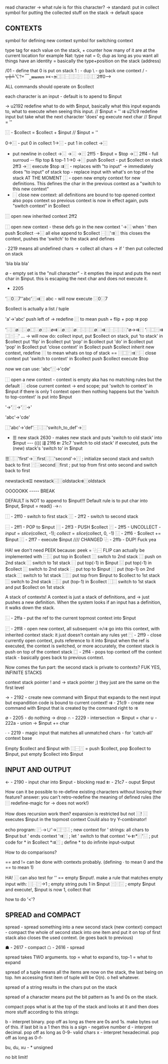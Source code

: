 read character -> what rule is for this character? -> standard: put in collect
symbol for putting the collected stuff on the stack -> default space


CONTEXTS
--------
symbol for defining new context
symbol for switching context



type tag for each value on the stack, + counter how many of it are at the current location
for example Nat: type nat = 0; dup as long as you want
all things have an identity = basically the type+position on the stack (address)


/01 - define that 0 is put on stack 1
:   - dup
\   - go back one context
/   - ╤╪╧⌥⍑⎶ ⎴⎴⎵☰☱☴☶
»«¬±̵̵̵̵̵⿴⿳⿱⿲⿶⿵
⿳⿷⿰2ff0-->


ALL commands should operate on $collect

each character is an input - default is to apend to $input

→ u2192 redefine what to do with $input, basically what this input expands to,
        what to execute when seeing this input. // $input = ''
⇉ u21c9 redefine input but take what the next character 'does' eg execute next char
        // $input = ''

⿶ - $collect = $collect + $input // $input = ''

0→⿶ - put 0 in collect
1→⿶ - put 1 in collect
→⿶
- put newline in collect
    →⿶ 
 →⿶
→⿵ 2ff5 - $input = $top
→⿴ 2ff4 - full surroud -- flip top & top-1
1→0
 →⿳ push $collect - put $collect on stack 2ff3
 →⿷ execute $top
 ⇉⿵ - replaces with "to input" -> immediately does "to input" of stack top - replace
 input with what's on top of the stack AT THE MOMENT
⿰ - open new empty context for new definitions. This defines the char in the previous
context as a "switch to this new context"
- ⿱ close new context: all definitions are bound to top opened context
  also pops context so previous context is now in effect again, puts "switch context"
  in $collect

⿲ open new inherited context 2ff2

⿰      open new context - these defs go in the new context
'→⿳    when ' then push $collect
∙→⿶    all else append to $collect
⿱⿳'⇉⿷     this closes the context, pushes the 'switch' to the stack and defines

∙ 2219 means all undefined chars -> collect all chars
-> if ' then put collected on stack

'bla bla bla'

∅ - empty set is the "null character" - it empties the input and puts the next char in
    $input. this is escaping the next char and does not execute it.
  - 2205

'⿶0⿶7''abc'⿵⇉⿵
abc - will now execute ⿶0⿶7


$collect is actually a list / tuple

'a'→'abc' 
push left of → 
redefine ⿳ to mean push + flip + pop ⇉ pop 

'⿶⿳∅⿳⿶∅⿴⿶∅⿵⿶∅⇉⿶∅⿵⿶∅⿱⿶⿳⿲∅⿳⇉⿵⿱⿶⿳⿷'∅→⇉⿵
'⿳⿴⿵⇉⿴⿵⿱' ...
→ will now do: 
  collect input, 
  put $collect on stack, 
  put 'to stack' in $collect
  put 'flip' in $collect
  put 'pop' in $collect
  put 'do' in $collect
  put 'pop' in $collect
  put 'close context' in $collect
  push $collect
  inherit new context, 
  redefine ⿳ to mean whats on top of stack == ⿳⿴⿵⇉⿵⿱
  close context
  put 'switch to context' in $collect
  push $collect
  execute $top

now we can use:
'abc'⿵→'cde'

⿰ open a new context - context is empty aka has no matching rules but the default
⿱ close current context -> end scope; put 'switch to context' in $input 
   if there is only 1 context open then nothing happens but the 'switch to 
   top-context' is put into $input
   
'->'⿵→'⿵→'

'abc'->'cde'

⿰'abc'->'def'⿱⿶⿳'switch_to_def'->⿵

- ☰ new stack 2630 - 
makes new stack and puts 'switch to old stack' into $input  --- (((( ⇶ 21f6 ⇇ 21c7 
'switch to old stack' if executed, puts the (new) stack's 'switch to' in $input

☰⿶⿳'first'->⿵first⿶⿳'second'->⿵ ; initialize second stack and switch back to first
⿵⿶second⿳first ; put top from first onto second and switch back to first

newstack⇉☰
newstack⿶⿳oldstack⇉⿵oldstack




OOOOOKK ----- BREAK

DEFAULT is NOT to append to $input!!!
Default rule is to put char into $input, $input = read() ∙→∩

⿰ - 2ff0 - switch to first stack
⿲ - 2ff2 - switch to second stack

⿱ - 2ff1 - POP to $input
⿳ - 2ff3 - PUSH $collect
⿵ - 2ff5 - UNCOLLECT - $input = slice($collect, -1); $collect = slice($collect, 0, -1)
⿶ - 2ff6 - $collect += $input
⿷ - 2ff7 - execute $input  //// CHANGED
⿻ - 2ffb - DUP! Fuck yea

HA! we don't need PEEK because: peek = ⿻⿱
FLIP can actually be implemented with 
 ⿱⿶ put top in $collect 
 ⿲   switch to 2nd stack
 ⿳   push on 2nd stack
 ⿰   switch to 1st stack
 ⿱   put top(-1) in $input
 ⿶   put top(-1) in $collect
 ⿲   switch to 2nd stack
 ⿱   put top to $input
 ⿳   put (top-1) on 2nd stack
 ⿰   switch to 1st stack
 ⿶⿳ put top from $input to $collect to 1st stack
 ⿲   switch to 2nd stack
 ⿱⿶ put (top-1) in $collect
 ⿰⿳ switch to 1st stack and put $collect on 1st stack


A stack of contexts!
A context is just a stack of definitions, and → just pushes a new definition.
When the system looks if an input has a definition, it walks down the stack.

⿺ - 2ffa - put the ref to the current topmost context into $input

⿸ - 2ff8 - open new context, all subsequent →/⇉ go into this context,
            with inherited context stack:
            it just doesn't contain any rules yet
⿹ - 2ff9 - close currently open context, puts reference to it into $input
            when the ref is executed, the context is switched, or more accurately,
            the context stack is push on top of the context stack
⿴ - 2ff4 - pops top context off the context stack - basically goes back to 
            previous context.


Now comes the fun part: the second stack is private to contexts? FUK YES, INFINITE STACKS

context stack pointer ! and → stack pointer ;)
they just are the same on the first level

→ - 2192 - create new command with $input that expands to the next input
           but expandition code is bound to current context!
⇉ - 21c9 - create new command with $input that is created by the command right to ⇉

∅ - 2205 - do nothing -> drop
∩ - 2229 - intersection -> $input = char
∪ - 222a - union -> $input += char

∙ - 2219 - magic input that matches all unmatched chars - for 'catch-all' context base

Empty $collect and $input with ⿳⿱⿵
= push $collect, pop $collect to $input, put empty $collect into $input

INPUT AND OUTPUT
----------------
← - 2190 - input char into $input - blocking read
⇇ - 21c7 - ouput $input


How can it be possible to re-define existing characters without loosing their feature?
answer: you can't retro-redefine the meaning of defined rules (the ⿳ redefine-magic
for → does not work!)

How does recursion work then? expansion is restricted but not ⿷!
⿷ executes $input in the topmost context
Could also try Y-combinator!

echo program:
⿸∙→∪'→⿴⿹⿶ ; new context for ' strings: all chars to $input but ' ends context
'⇉⿵          ; let ' switch to that context
'←⇇*⿷'⿶     ; put code for * in $collect
*⇉⿵          ; define * to do infinite input-output


How to do comparisons?


== and != can be done with contexts probably. (defining ∙ to mean 0 and the == to mean 1)

HA! ⿷ can also test for '' == empty $input!.
make a rule that matches empty input with: 
⿳⿱⿵→1 ; empty string puts 1 in $input
⿵⿷⿶   ; empty $input and execute!, $input is now 1, collect that

how to do '<'? 

SPREAD and COMPACT
------------------
spread - spread something into a new second stack (new context)
compact - compact the whole of second stack into one item and put it on top of first stack
          also closes the used context. (ie goes back to previous)

☗ - 2617 - compact
☖ - 2616 - spread

spread takes TWO arguments. top = what to expand to, top-1 = what to expand

spread of a tuple means all the items are now on the stack, the last being on top.
hm accessing first item of tuple will be O(n). o hell whatever.

spread of a string results in the chars put on the stack

spread of a character means put the bit pattern as 1s and 0s on the stack.

compact pops what is at the top of the stack and looks at it and then does
more stuff according to this strings:

 b - interpret binary. pop off as long as there are 0s and 1s. make bytes out of this.
     if last bit is a 1 then this is a sign - negative number
 d - interpret decimal. pop off as long as 0-9- valid chars
 x - interpret hexadecimal. pop off as long as 0-f-

 bu, du, xu - * unsigned
 
no bit limit!

